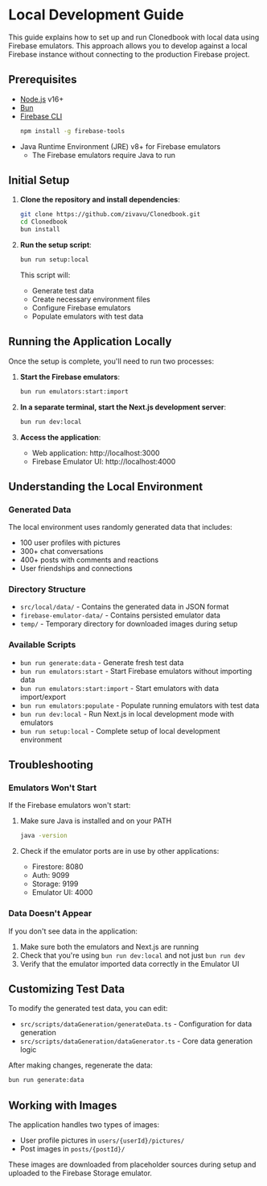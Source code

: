 # Local Development Guide

This guide explains how to set up and run Clonedbook with local data using Firebase emulators. This approach allows you to develop against a local Firebase instance without connecting to the production Firebase project.

## Prerequisites

- [Node.js](https://nodejs.org/) v16+
- [Bun](https://bun.sh/)
- [Firebase CLI](https://firebase.google.com/docs/cli)
  ```bash
  npm install -g firebase-tools
  ```
- Java Runtime Environment (JRE) v8+ for Firebase emulators
  - The Firebase emulators require Java to run

## Initial Setup

1. **Clone the repository and install dependencies**:

   ```bash
   git clone https://github.com/zivavu/Clonedbook.git
   cd Clonedbook
   bun install
   ```

2. **Run the setup script**:

   ```bash
   bun run setup:local
   ```

   This script will:

   - Generate test data
   - Create necessary environment files
   - Configure Firebase emulators
   - Populate emulators with test data

## Running the Application Locally

Once the setup is complete, you'll need to run two processes:

1. **Start the Firebase emulators**:

   ```bash
   bun run emulators:start:import
   ```

2. **In a separate terminal, start the Next.js development server**:

   ```bash
   bun run dev:local
   ```

3. **Access the application**:
   - Web application: http://localhost:3000
   - Firebase Emulator UI: http://localhost:4000

## Understanding the Local Environment

### Generated Data

The local environment uses randomly generated data that includes:

- 100 user profiles with pictures
- 300+ chat conversations
- 400+ posts with comments and reactions
- User friendships and connections

### Directory Structure

- `src/local/data/` - Contains the generated data in JSON format
- `firebase-emulator-data/` - Contains persisted emulator data
- `temp/` - Temporary directory for downloaded images during setup

### Available Scripts

- `bun run generate:data` - Generate fresh test data
- `bun run emulators:start` - Start Firebase emulators without importing data
- `bun run emulators:start:import` - Start emulators with data import/export
- `bun run emulators:populate` - Populate running emulators with test data
- `bun run dev:local` - Run Next.js in local development mode with emulators
- `bun run setup:local` - Complete setup of local development environment

## Troubleshooting

### Emulators Won't Start

If the Firebase emulators won't start:

1. Make sure Java is installed and on your PATH

   ```bash
   java -version
   ```

2. Check if the emulator ports are in use by other applications:
   - Firestore: 8080
   - Auth: 9099
   - Storage: 9199
   - Emulator UI: 4000

### Data Doesn't Appear

If you don't see data in the application:

1. Make sure both the emulators and Next.js are running
2. Check that you're using `bun run dev:local` and not just `bun run dev`
3. Verify that the emulator imported data correctly in the Emulator UI

## Customizing Test Data

To modify the generated test data, you can edit:

- `src/scripts/dataGeneration/generateData.ts` - Configuration for data generation
- `src/scripts/dataGeneration/dataGenerator.ts` - Core data generation logic

After making changes, regenerate the data:

```bash
bun run generate:data
```

## Working with Images

The application handles two types of images:

- User profile pictures in `users/{userId}/pictures/`
- Post images in `posts/{postId}/`

These images are downloaded from placeholder sources during setup and uploaded to the Firebase Storage emulator.
